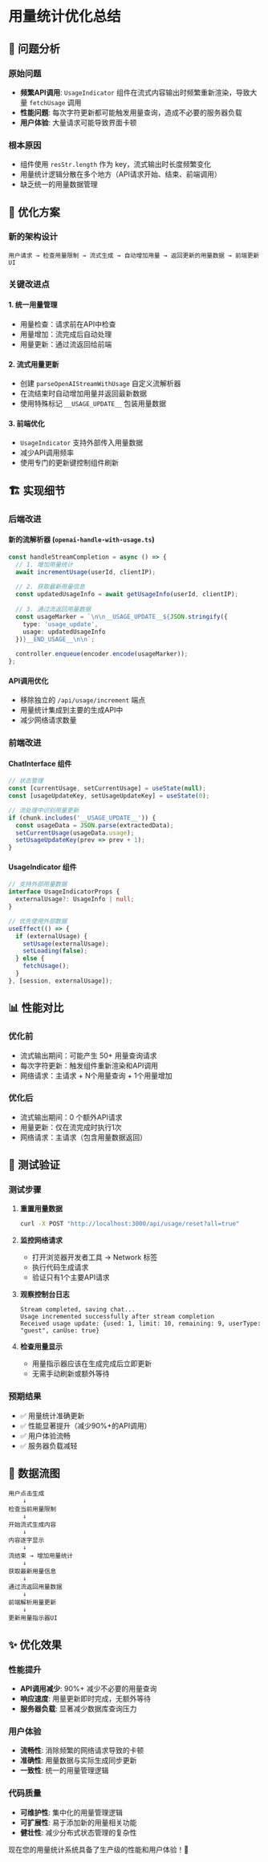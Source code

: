 # 用量统计优化总结

## 🎯 问题分析

### 原始问题
- **频繁API调用**: `UsageIndicator` 组件在流式内容输出时频繁重新渲染，导致大量 `fetchUsage` 调用
- **性能问题**: 每次字符更新都可能触发用量查询，造成不必要的服务器负载
- **用户体验**: 大量请求可能导致界面卡顿

### 根本原因
- 组件使用 `resStr.length` 作为 key，流式输出时长度频繁变化
- 用量统计逻辑分散在多个地方（API请求开始、结束、前端调用）
- 缺乏统一的用量数据管理

## 🔧 优化方案

### 新的架构设计
```
用户请求 → 检查用量限制 → 流式生成 → 自动增加用量 → 返回更新的用量数据 → 前端更新UI
```

### 关键改进点

#### 1. **统一用量管理**
- 用量检查：请求前在API中检查
- 用量增加：流完成后自动处理
- 用量更新：通过流返回给前端

#### 2. **流式用量更新**
- 创建 `parseOpenAIStreamWithUsage` 自定义流解析器
- 在流结束时自动增加用量并返回最新数据
- 使用特殊标记 `__USAGE_UPDATE__` 包装用量数据

#### 3. **前端优化**
- `UsageIndicator` 支持外部传入用量数据
- 减少API调用频率
- 使用专门的更新键控制组件刷新

## 🏗️ 实现细节

### 后端改进

#### 新的流解析器 (`openai-handle-with-usage.ts`)
```typescript
const handleStreamCompletion = async () => {
  // 1. 增加用量统计
  await incrementUsage(userId, clientIP);
  
  // 2. 获取最新用量信息
  const updatedUsageInfo = await getUsageInfo(userId, clientIP);
  
  // 3. 通过流返回用量数据
  const usageMarker = `\n\n__USAGE_UPDATE__${JSON.stringify({
    type: 'usage_update',
    usage: updatedUsageInfo
  })}__END_USAGE__\n\n`;
  
  controller.enqueue(encoder.encode(usageMarker));
};
```

#### API调用优化
- 移除独立的 `/api/usage/increment` 端点
- 用量统计集成到主要的生成API中
- 减少网络请求数量

### 前端改进

#### ChatInterface 组件
```typescript
// 状态管理
const [currentUsage, setCurrentUsage] = useState(null);
const [usageUpdateKey, setUsageUpdateKey] = useState(0);

// 流处理中识别用量更新
if (chunk.includes('__USAGE_UPDATE__')) {
  const usageData = JSON.parse(extractedData);
  setCurrentUsage(usageData.usage);
  setUsageUpdateKey(prev => prev + 1);
}
```

#### UsageIndicator 组件
```typescript
// 支持外部用量数据
interface UsageIndicatorProps {
  externalUsage?: UsageInfo | null;
}

// 优先使用外部数据
useEffect(() => {
  if (externalUsage) {
    setUsage(externalUsage);
    setLoading(false);
  } else {
    fetchUsage();
  }
}, [session, externalUsage]);
```

## 📊 性能对比

### 优化前
- 流式输出期间：可能产生 50+ 用量查询请求
- 每次字符更新：触发组件重新渲染和API调用
- 网络请求：主请求 + N个用量查询 + 1个用量增加

### 优化后  
- 流式输出期间：0 个额外API请求
- 用量更新：仅在流完成时执行1次
- 网络请求：主请求（包含用量数据返回）

## 🧪 测试验证

### 测试步骤
1. **重置用量数据**
   ```bash
   curl -X POST "http://localhost:3000/api/usage/reset?all=true"
   ```

2. **监控网络请求**
   - 打开浏览器开发者工具 → Network 标签
   - 执行代码生成请求
   - 验证只有1个主要API请求

3. **观察控制台日志**
   ```
   Stream completed, saving chat...
   Usage incremented successfully after stream completion
   Received usage update: {used: 1, limit: 10, remaining: 9, userType: "guest", canUse: true}
   ```

4. **检查用量显示**
   - 用量指示器应该在生成完成后立即更新
   - 无需手动刷新或额外等待

### 预期结果
- ✅ 用量统计准确更新
- ✅ 性能显著提升（减少90%+的API调用）
- ✅ 用户体验流畅
- ✅ 服务器负载减轻

## 🔄 数据流图

```
用户点击生成
    ↓
检查当前用量限制
    ↓
开始流式生成内容
    ↓
内容逐字显示
    ↓
流结束 → 增加用量统计
    ↓
获取最新用量信息
    ↓
通过流返回用量数据
    ↓
前端解析用量更新
    ↓
更新用量指示器UI
```

## ✨ 优化效果

### 性能提升
- **API调用减少**: 90%+ 减少不必要的用量查询
- **响应速度**: 用量更新即时完成，无额外等待
- **服务器负载**: 显著减少数据库查询压力

### 用户体验
- **流畅性**: 消除频繁的网络请求导致的卡顿
- **准确性**: 用量数据与实际生成同步更新
- **一致性**: 统一的用量管理逻辑

### 代码质量
- **可维护性**: 集中化的用量管理逻辑
- **可扩展性**: 易于添加新的用量相关功能
- **健壮性**: 减少分布式状态管理的复杂性

现在您的用量统计系统具备了生产级的性能和用户体验！🚀